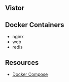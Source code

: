 ## Vistor

## Docker Containers
  - nginx
  - web
  - redis


## Resources
  - [Docker Compose](https://docs.docker.com/compose/)